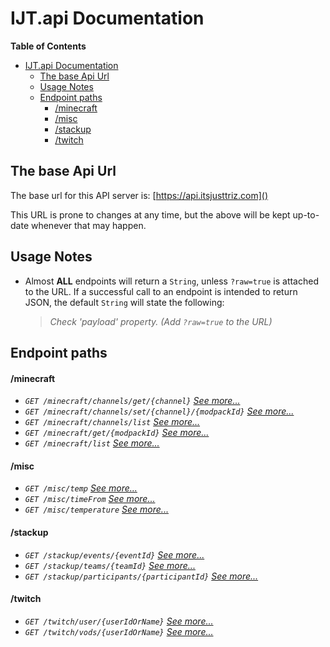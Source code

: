 # IJT.api Documentation
**Table of Contents**
- [IJT.api Documentation](#ijtapi-documentation)
  - [The base Api Url](#the-base-api-url)
  - [Usage Notes](#usage-notes)
  - [Endpoint paths](#endpoint-paths)
      - [/minecraft](#minecraft)
      - [/misc](#misc)
      - [/stackup](#stackup)
      - [/twitch](#twitch)

## The base Api Url
The base url for this API server is: [https://api.itsjusttriz.com]()

This URL is prone to changes at any time, but the above will be kept up-to-date whenever that may happen.

## Usage Notes
- Almost **ALL** endpoints will return a `String`, unless `?raw=true` is attached to the URL. If a successful call to an endpoint is intended to return JSON, the default `String` will state the following:
  > *Check 'payload' property. (Add `?raw=true` to the URL)*

## Endpoint paths

#### /minecraft

  - *`GET /minecraft/channels/get/{channel}`* [*See more...*](minecraft.md#get-minecraftchannelsgetchannel)
  - *`GET /minecraft/channels/set/{channel}/{modpackId}`* [*See more...*](minecraft.md#get-minecraftchannelssetchannelmodpackid)
  - *`GET /minecraft/channels/list`* [*See more...*](minecraft.md#get-minecraftchannelslist)
  - *`GET /minecraft/get/{modpackId}`* [*See more...*](minecraft.md#get-minecraftgetmodpackid)
  - *`GET /minecraft/list`* [*See more...*](minecraft.md#get-minecraftlist)

#### /misc

  - *`GET /misc/temp`* [*See more...*](misc.md#get-misctemperature)
  - *`GET /misc/timeFrom`* [*See more...*](misc.md#get-misctimeFrom)
  - *`GET /misc/temperature`* [*See more...*](misc.md#get-misctimeUntil)

#### /stackup

  - *`GET /stackup/events/{eventId}`* [*See more...*](stackup.md#get-stackupeventseventid)
  - *`GET /stackup/teams/{teamId}`* [*See more...*](stackup.md#get-stackupteamsteamid)
  - *`GET /stackup/participants/{participantId}`* [*See more...*](stackup.md#get-stackupparticipantsparticipantid)

#### /twitch

  - *`GET /twitch/user/{userIdOrName}`* [*See more...*](twitch.md#get-twitchuseruseridorname)
  - *`GET /twitch/vods/{userIdOrName}`* [*See more...*](twitch.md#get-twitchvodsuseridorname)